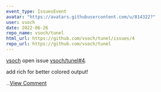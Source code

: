 ```yaml
---
event_type: IssuesEvent
avatar: "https://avatars.githubusercontent.com/u/814322?"
user: vsoch
date: 2022-06-26
repo_name: vsoch/tunel
html_url: https://github.com/vsoch/tunel/issues/4
repo_url: https://github.com/vsoch/tunel
---
```


<a href='https://github.com/vsoch' target='_blank'>vsoch</a> open issue <a href='https://github.com/vsoch/tunel/issues/4' target='_blank'>vsoch/tunel#4</a>.

<p>add rich for better colored output!</p><small>...</small><a href='https://github.com/vsoch/tunel/issues/4' target='_blank'>View Comment</a>